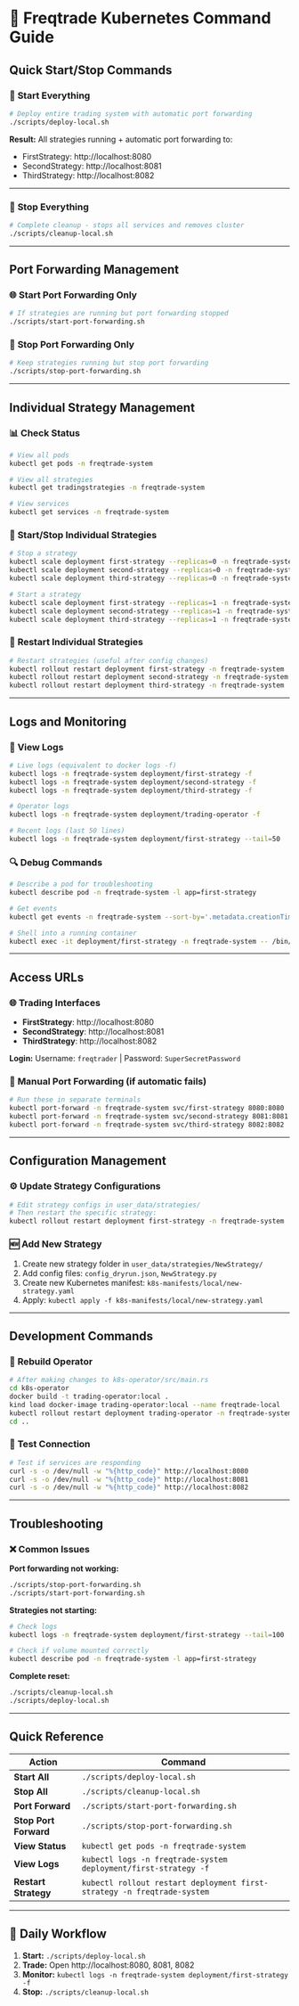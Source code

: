 # 🚀 Freqtrade Kubernetes Command Guide

## Quick Start/Stop Commands

### 🏁 **Start Everything**
```bash
# Deploy entire trading system with automatic port forwarding
./scripts/deploy-local.sh
```
**Result:** All strategies running + automatic port forwarding to:
- FirstStrategy: http://localhost:8080
- SecondStrategy: http://localhost:8081  
- ThirdStrategy: http://localhost:8082

---

### 🛑 **Stop Everything**
```bash
# Complete cleanup - stops all services and removes cluster
./scripts/cleanup-local.sh
```

---

## Port Forwarding Management

### 🌐 **Start Port Forwarding Only**
```bash
# If strategies are running but port forwarding stopped
./scripts/start-port-forwarding.sh
```

### 🔌 **Stop Port Forwarding Only**
```bash
# Keep strategies running but stop port forwarding
./scripts/stop-port-forwarding.sh
```

---

## Individual Strategy Management

### 📊 **Check Status**
```bash
# View all pods
kubectl get pods -n freqtrade-system

# View all strategies  
kubectl get tradingstrategies -n freqtrade-system

# View services
kubectl get services -n freqtrade-system
```

### 🔄 **Start/Stop Individual Strategies**
```bash
# Stop a strategy
kubectl scale deployment first-strategy --replicas=0 -n freqtrade-system
kubectl scale deployment second-strategy --replicas=0 -n freqtrade-system
kubectl scale deployment third-strategy --replicas=0 -n freqtrade-system

# Start a strategy
kubectl scale deployment first-strategy --replicas=1 -n freqtrade-system
kubectl scale deployment second-strategy --replicas=1 -n freqtrade-system
kubectl scale deployment third-strategy --replicas=1 -n freqtrade-system
```

### 🔄 **Restart Individual Strategies**
```bash
# Restart strategies (useful after config changes)
kubectl rollout restart deployment first-strategy -n freqtrade-system
kubectl rollout restart deployment second-strategy -n freqtrade-system
kubectl rollout restart deployment third-strategy -n freqtrade-system
```

---

## Logs and Monitoring

### 📝 **View Logs**
```bash
# Live logs (equivalent to docker logs -f)
kubectl logs -n freqtrade-system deployment/first-strategy -f
kubectl logs -n freqtrade-system deployment/second-strategy -f
kubectl logs -n freqtrade-system deployment/third-strategy -f

# Operator logs
kubectl logs -n freqtrade-system deployment/trading-operator -f

# Recent logs (last 50 lines)
kubectl logs -n freqtrade-system deployment/first-strategy --tail=50
```

### 🔍 **Debug Commands**
```bash
# Describe a pod for troubleshooting
kubectl describe pod -n freqtrade-system -l app=first-strategy

# Get events
kubectl get events -n freqtrade-system --sort-by='.metadata.creationTimestamp'

# Shell into a running container
kubectl exec -it deployment/first-strategy -n freqtrade-system -- /bin/bash
```

---

## Access URLs

### 🌐 **Trading Interfaces**
- **FirstStrategy**: http://localhost:8080
- **SecondStrategy**: http://localhost:8081
- **ThirdStrategy**: http://localhost:8082

**Login:** Username: `freqtrader` | Password: `SuperSecretPassword`

### 📱 **Manual Port Forwarding** (if automatic fails)
```bash
# Run these in separate terminals
kubectl port-forward -n freqtrade-system svc/first-strategy 8080:8080
kubectl port-forward -n freqtrade-system svc/second-strategy 8081:8081  
kubectl port-forward -n freqtrade-system svc/third-strategy 8082:8082
```

---

## Configuration Management

### ⚙️ **Update Strategy Configurations**
```bash
# Edit strategy configs in user_data/strategies/
# Then restart the specific strategy:
kubectl rollout restart deployment first-strategy -n freqtrade-system
```

### 🆕 **Add New Strategy**
1. Create new strategy folder in `user_data/strategies/NewStrategy/`
2. Add config files: `config_dryrun.json`, `NewStrategy.py`
3. Create new Kubernetes manifest: `k8s-manifests/local/new-strategy.yaml`
4. Apply: `kubectl apply -f k8s-manifests/local/new-strategy.yaml`

---

## Development Commands

### 🔨 **Rebuild Operator**
```bash
# After making changes to k8s-operator/src/main.rs
cd k8s-operator
docker build -t trading-operator:local .
kind load docker-image trading-operator:local --name freqtrade-local
kubectl rollout restart deployment trading-operator -n freqtrade-system
cd ..
```

### 🧪 **Test Connection**
```bash
# Test if services are responding
curl -s -o /dev/null -w "%{http_code}" http://localhost:8080
curl -s -o /dev/null -w "%{http_code}" http://localhost:8081  
curl -s -o /dev/null -w "%{http_code}" http://localhost:8082
```

---

## Troubleshooting

### ❌ **Common Issues**

**Port forwarding not working:**
```bash
./scripts/stop-port-forwarding.sh
./scripts/start-port-forwarding.sh
```

**Strategies not starting:**
```bash
# Check logs
kubectl logs -n freqtrade-system deployment/first-strategy --tail=100

# Check if volume mounted correctly
kubectl describe pod -n freqtrade-system -l app=first-strategy
```

**Complete reset:**
```bash
./scripts/cleanup-local.sh
./scripts/deploy-local.sh
```

---

## Quick Reference

| Action | Command |
|--------|---------|
| **Start All** | `./scripts/deploy-local.sh` |
| **Stop All** | `./scripts/cleanup-local.sh` |
| **Port Forward** | `./scripts/start-port-forwarding.sh` |
| **Stop Port Forward** | `./scripts/stop-port-forwarding.sh` |
| **View Status** | `kubectl get pods -n freqtrade-system` |
| **View Logs** | `kubectl logs -n freqtrade-system deployment/first-strategy -f` |
| **Restart Strategy** | `kubectl rollout restart deployment first-strategy -n freqtrade-system` |

---

## 🎯 **Daily Workflow**

1. **Start:** `./scripts/deploy-local.sh`
2. **Trade:** Open http://localhost:8080, 8081, 8082
3. **Monitor:** `kubectl logs -n freqtrade-system deployment/first-strategy -f`
4. **Stop:** `./scripts/cleanup-local.sh` 